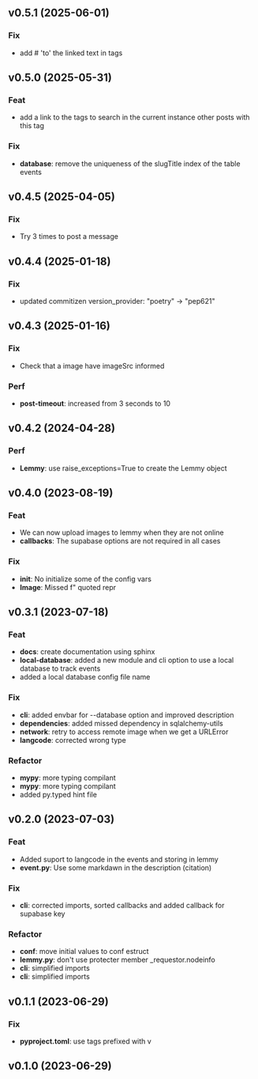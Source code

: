 ## v0.5.1 (2025-06-01)

### Fix

- add # 'to' the linked text in tags

## v0.5.0 (2025-05-31)

### Feat

- add a link to the tags to search in the current instance other posts with this tag

### Fix

- **database**: remove the uniqueness of the slugTitle index of the table events

## v0.4.5 (2025-04-05)

### Fix

- Try 3 times to post a message

## v0.4.4 (2025-01-18)

### Fix

- updated commitizen version_provider: "poetry" -> "pep621"

## v0.4.3 (2025-01-16)

### Fix

- Check that a image have imageSrc informed

### Perf

- **post-timeout**: increased from 3 seconds to 10

## v0.4.2 (2024-04-28)

### Perf

- **Lemmy**: use raise_exceptions=True to create the Lemmy object

## v0.4.0 (2023-08-19)

### Feat

- We can now upload images to lemmy when they are not online
- **callbacks**: The supabase options are not required in all cases

### Fix

- **__init__**: No initialize some of the config vars
- **Image**: Missed f" quoted repr

## v0.3.1 (2023-07-18)

### Feat

- **docs**: create documentation using sphinx
- **local-database**: added a new module and cli option to use a local database to track events
- added a local database config file name

### Fix

- **cli**: added envbar for --database option and improved description
- **dependencies**: added missed dependency in sqlalchemy-utils
- **network**: retry to access remote image when we get a URLError
- **langcode**: corrected wrong type

### Refactor

- **mypy**: more typing compilant
- **mypy**: more typing compilant
- added py.typed hint file

## v0.2.0 (2023-07-03)

### Feat

- Added suport to langcode in the events and storing in lemmy
- **event.py**: Use some markdawn in the description (citation)

### Fix

- **cli**: corrected imports, sorted callbacks and added callback for supabase key

### Refactor

- **conf**: move initial values to conf estruct
- **lemmy.py**: don't use protecter member _requestor.nodeinfo
- **cli**: simplified imports
- **cli**: simplified imports

## v0.1.1 (2023-06-29)

### Fix

- **pyproject.toml**: use tags prefixed with v

## v0.1.0 (2023-06-29)
